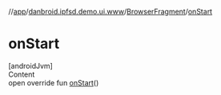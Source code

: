 //[app](../../index.md)/[danbroid.ipfsd.demo.ui.www](../index.md)/[BrowserFragment](index.md)/[onStart](on-start.md)



# onStart  
[androidJvm]  
Content  
open override fun [onStart](on-start.md)()  



